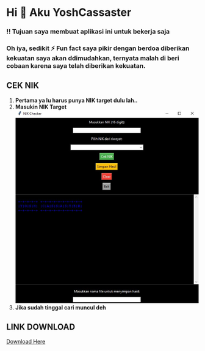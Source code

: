 # Hi 👊 Aku YoshCassaster

### ‼ Tujuan saya membuat aplikasi ini untuk bekerja saja
### Oh iya, sedikit ⚡ Fun fact saya pikir dengan berdoa diberikan kekuatan saya akan ddimudahkan, ternyata malah di beri cobaan karena saya telah diberikan kekuatan.

## CEK NIK 
1. **Pertama ya lu harus punya NIK target dulu lah..**
2. **Masukin NIK Target**
 ![Convert](/cekniknya.jpg)
3. **Jika sudah tinggal cari muncul deh**

## LINK DOWNLOAD

[Download Here](https://www.mediafire.com/file/j10doc64aoj4zo6/CNIK.rar/file)
